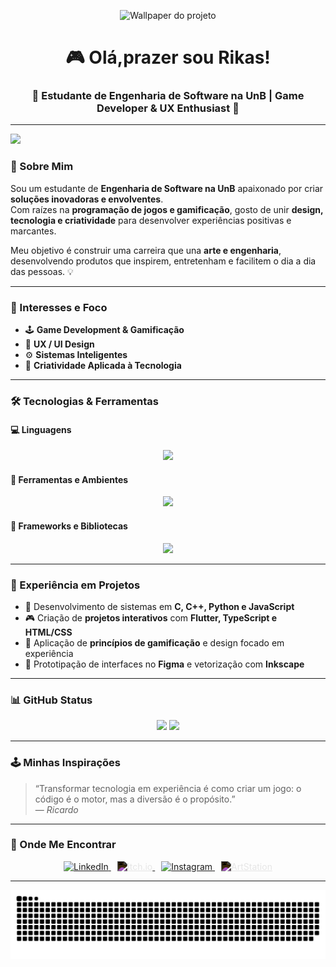 <p align="center">
  <img src="https://i.pinimg.com/736x/91/1c/f0/911cf001b96668991ac9376d6e595f0b.jpg" style="height:100%; height:400px; witdh:auto;" alt="Wallpaper do projeto">
</p>
<h1 align="center">🎮 Olá,prazer sou Rikas!</h1>
<h3 align="center">🚀 Estudante de Engenharia de Software na UnB | Game Developer & UX Enthusiast 🎨</h3>

---
<img src="![Uploading image.png…]()
" />
### 🧠 Sobre Mim

Sou um estudante de **Engenharia de Software na UnB** apaixonado por criar **soluções inovadoras e envolventes**.  
Com raízes na **programação de jogos e gamificação**, gosto de unir **design, tecnologia e criatividade** para desenvolver experiências positivas e marcantes.

Meu objetivo é construir uma carreira que una **arte e engenharia**, desenvolvendo produtos que inspirem, entretenham e facilitem o dia a dia das pessoas. 💡  

---

### 🎯 Interesses e Foco

- 🕹️ **Game Development & Gamificação**
- 🎨 **UX / UI Design**
- ⚙️ **Sistemas Inteligentes**
- 💭 **Criatividade Aplicada à Tecnologia**

---

### 🛠️ Tecnologias & Ferramentas

#### 💻 Linguagens
<p align="center">
  <img src="https://skillicons.dev/icons?i=c,cpp,python,js,html,css,java,ts,flutter" />
</p>

#### 🧰 Ferramentas e Ambientes
<p align="center">
  <img src="https://skillicons.dev/icons?i=figma,notion,vscode,obsidian,git" />
</p>

#### 🧩 Frameworks e Bibliotecas
<p align="center">
  <img src="https://skillicons.dev/icons?i=react,tailwind" />
</p>

---

### 🌟 Experiência em Projetos

- 🧩 Desenvolvimento de sistemas em **C, C++, Python e JavaScript**
- 🎮 Criação de **projetos interativos** com **Flutter, TypeScript e HTML/CSS**
- 🧠 Aplicação de **princípios de gamificação** e design focado em experiência
- 🎨 Prototipação de interfaces no **Figma** e vetorização com **Inkscape**

---

### 📊 GitHub Status

<p align="center">
  <img height="170em" src="https://github-readme-stats.vercel.app/api?username=R1K4S&show_icons=true&theme=tokyonight&hide_border=true" />
  <img height="170em" src="https://github-readme-stats.vercel.app/api/top-langs/?username=R1K4S&layout=compact&theme=tokyonight&hide_border=true" />
</p>

---

### 🕹️ Minhas Inspirações
> “Transformar tecnologia em experiência é como criar um jogo: o código é o motor, mas a diversão é o propósito.”  
> — *Ricardo*

---
### 💬 Onde Me Encontrar

<p align="center">
  <!-- LinkedIn -->
  <a href="https://www.linkedin.com/in/ricardo-hsr/" target="_blank">
    <img src="https://skillicons.dev/icons?i=linkedin" width="48" alt="LinkedIn"/>
  </a>

  <!-- Itch.io -->
  <a href="https://rikas-hsr.itch.io/" target="_blank">
    <img src="https://cdn.jsdelivr.net/gh/simple-icons/simple-icons/icons/itchdotio.svg" width="48" alt="Itch.io" style="filter: invert(1); margin-left: 10px;"/>
  </a>
  
  <!-- Instagram -->
  <a href="https://www.instagram.com/cafofo_do_rikas/" target="_blank">
    <img src="https://skillicons.dev/icons?i=instagram" width="48" alt="Instagram" style="margin-left: 10px;"/>
  </a>

  <!-- ArtStation -->
  <a href="https://www.artstation.com/rikas_hsr" target="_blank">
    <img src="https://cdn.jsdelivr.net/gh/simple-icons/simple-icons/icons/artstation.svg" width="48" alt="ArtStation" style="filter: invert(1); margin-left: 10px;"/>
  </a>
</p>
<hr>
<div align="center">
  <img src="https://github.com/Platane/snk/raw/output/github-contribution-grid-snake-dark.svg" alt="snake animation" />
</div>

